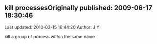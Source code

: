 ## kill processesOriginally published: 2009-06-17 18:30:46 
Last updated: 2010-03-15 16:44:20 
Author: J Y 
 
kill a group of process within the same name
